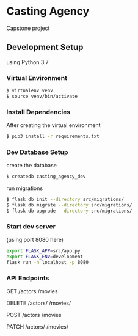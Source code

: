 # Casting Agency
Capstone project

## Development Setup
using Python 3.7

### Virtual Environment
```bash
$ virtualenv venv
$ source venv/bin/activate
```

### Install Dependencies
After creating the virtual environment
```bash
$ pip3 install -r requirements.txt
```

### Dev Database Setup
create the database
```bash
$ createdb casting_agency_dev
```

run migrations
```bash
$ flask db init --directory src/migrations/
$ flask db migrate --directory src/migrations/
$ flask db upgrade --directory src/migrations/
```

### Start dev server
(using port 8080 here)
```bash
export FLASK_APP=src/app.py
export FLASK_ENV=development
flask run -h localhost -p 8080
```

### API Endpoints
GET 
/actors
/movies

DELETE
/actors/
/movies/

POST
/actors
/movies

PATCH
/actors/
/movies/
